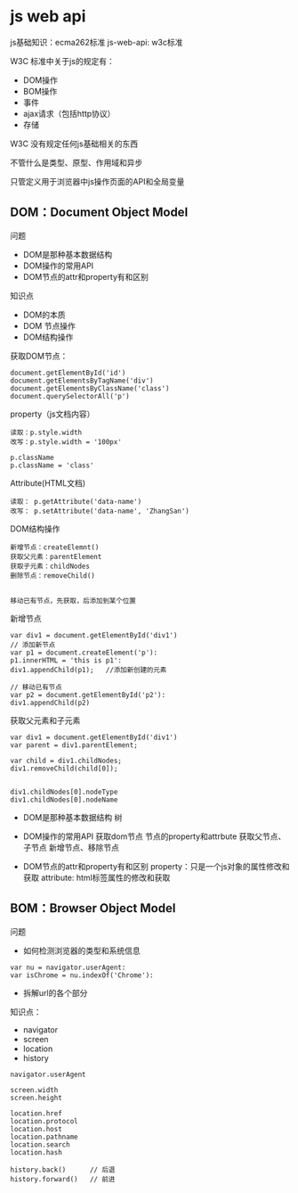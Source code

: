 

# js web api

js基础知识：ecma262标准
js-web-api: w3c标准


W3C 标准中关于js的规定有：
- DOM操作
- BOM操作
- 事件
- ajax请求（包括http协议）
- 存储

W3C 没有规定任何js基础相关的东西

不管什么是类型、原型、作用域和异步

只管定义用于浏览器中js操作页面的API和全局变量


## DOM：Document Object Model

问题
- DOM是那种基本数据结构
- DOM操作的常用API
- DOM节点的attr和property有和区别

知识点
- DOM的本质
- DOM 节点操作
- DOM结构操作


获取DOM节点：
```
document.getElementById('id')
document.getElementsByTagName('div')
document.getElementsByClassName('class')
document.querySelectorAll('p')
```

property（js文档内容）
```
读取：p.style.width
改写：p.style.width = '100px'

p.className
p.className = 'class'
```

Attribute(HTML文档)
```
读取： p.getAttribute('data-name')
改写： p.setAttribute('data-name', 'ZhangSan')
```


DOM结构操作
```
新增节点：createElemnt()
获取父元素：parentElement
获取子元素：childNodes
删除节点：removeChild()


移动已有节点，先获取，后添加到某个位置
```


新增节点
```
var div1 = document.getElementById('div1')
// 添加新节点
var p1 = document.createElement('p'):
p1.innerHTML = 'this is p1':
div1.appendChild(p1);   //添加新创建的元素

// 移动已有节点
var p2 = document.getElementById('p2'):
div1.appendChild(p2)
```

获取父元素和子元素
```
var div1 = document.getElementById('div1')
var parent = div1.parentElement;

var child = div1.childNodes;
div1.removeChild(child[0]);


div1.childNodes[0].nodeType
div1.childNodes[0].nodeName
```

- DOM是那种基本数据结构
树

- DOM操作的常用API
获取dom节点
节点的property和attrbute
获取父节点、子节点
新增节点、移除节点

- DOM节点的attr和property有和区别
property：只是一个js对象的属性修改和获取
attribute: html标签属性的修改和获取


## BOM：Browser Object Model

问题

- 如何检测浏览器的类型和系统信息
```
var nu = navigator.userAgent:
var isChrome = nu.indexOf('Chrome'):
```

- 拆解url的各个部分

知识点：

- navigator
- screen
- location
- history

```
navigator.userAgent

screen.width
screen.height

location.href
location.protocol
location.host
location.pathname
location.search
location.hash

history.back()		// 后退
history.forward()	// 前进
```


